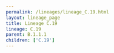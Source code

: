 ```yaml
---
permalink: /lineages/lineage_C.19.html
layout: lineage_page
title: Lineage C.19
lineage: C.19
parent: B.1.1.1
children: ['C.19']
---
```

